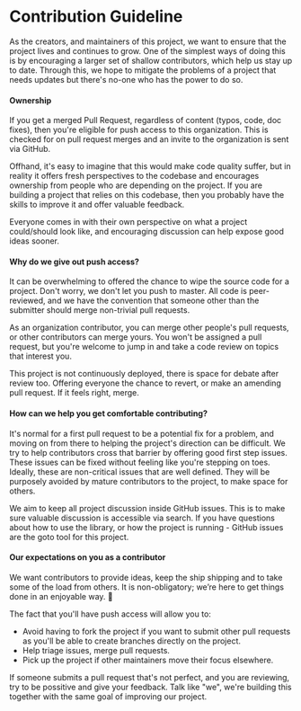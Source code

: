 # Contribution Guideline

As the creators, and maintainers of this project, we want to ensure that the project lives and continues to grow. One of the simplest ways of doing this is by encouraging a larger set of shallow contributors, which help us stay up to date. Through this, we hope to mitigate the problems of a project that needs updates but there's no-one who has the power to do so.

#### Ownership

If you get a merged Pull Request, regardless of content (typos, code, doc fixes), then you're eligible for push access to this organization. This is checked for on pull request merges and an invite to the organization is sent via GitHub.

Offhand, it's easy to imagine that this would make code quality suffer, but in reality it offers fresh perspectives to the codebase and encourages ownership from people who are depending on the project. If you are building a project that relies on this codebase, then you probably have the skills to improve it and offer valuable feedback.

Everyone comes in with their own perspective on what a project could/should look like, and encouraging discussion can help expose good ideas sooner.

#### Why do we give out push access?

It can be overwhelming to offered the chance to wipe the source code for a project. Don't worry, we don't let you push to master. All code is peer-reviewed, and we have the convention that someone other than the submitter should merge non-trivial pull requests.

As an organization contributor, you can merge other people's pull requests, or other contributors can merge yours. You won't be assigned a pull request, but you're welcome to jump in and take a code review on topics that interest you.

This project is not continuously deployed, there is space for debate after review too. Offering everyone the chance to revert, or make an amending pull request. If it feels right, merge.

#### How can we help you get comfortable contributing?

It's normal for a first pull request to be a potential fix for a problem, and moving on from there to helping the project's direction can be difficult. We try to help contributors cross that barrier by offering good first step issues. These issues can be fixed without feeling like you're stepping on toes. Ideally, these are non-critical issues that are well defined. They will be purposely avoided by mature contributors to the project, to make space for others.

We aim to keep all project discussion inside GitHub issues. This is to make sure valuable discussion is accessible via search. If you have questions about how to use the library, or how the project is running - GitHub issues are the goto tool for this project.

#### Our expectations on you as a contributor

We want contributors to provide ideas, keep the ship shipping and to take some of the load from others. It is non-obligatory; we’re here to get things done in an enjoyable way. 🎉

The fact that you'll have push access will allow you to:

- Avoid having to fork the project if you want to submit other pull requests as you'll be able to create branches directly on the project.
- Help triage issues, merge pull requests.
- Pick up the project if other maintainers move their focus elsewhere.

If someone submits a pull request that's not perfect, and you are reviewing, try to be possitive and give your feedback. Talk like "we", we're building this together with the same goal of improving our project.
